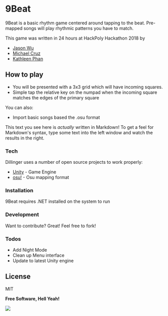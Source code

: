 # 9Beat

9Beat is a basic rhythm game centered around tapping to the beat. Pre-mapped songs will play rhythmic patterns you have to match.

This game was written in 24 hours at HackPoly Hackathon 2018 by
- [Jason Wu](https://github.com/uosJad)
- [Michael Cruz](https://github.com/Miic)
- [Kathleen Phan](https://github.com/KathyPhan)

## How to play

  - You will be presented with a 3x3 grid which will have incoming squares.
  - Simple tap the relative key on the numpad when the incoming square matches the edges of the primary square

You can also:
  - Import basic songs based the .osu format

This text you see here is *actually* written in Markdown! To get a feel for Markdown's syntax, type some text into the left window and watch the results in the right.

### Tech

Dillinger uses a number of open source projects to work properly:

* [Unity] - Game Engine
* [osu!] - Osu mapping format

### Installation

9Beat requires .NET installed on the system to run

### Development

Want to contribute? Great! Feel free to fork!




### Todos

 - Add Night Mode
 - Clean up Menu interface
 - Update to latest Unity engine

License
----

MIT


**Free Software, Hell Yeah!**

[//]: # (These are reference links used in the body of this note and get stripped out when the markdown processor does its job. There is no need to format nicely because it shouldn't be seen. Thanks SO - http://stackoverflow.com/questions/4823468/store-comments-in-markdown-syntax)


   [Unity]: <https://unity3d.com/>
   [osu!]: <https://osu.ppy.sh/home>

[![](https://i.gyazo.com/1797bca7f71522018502e112d4988001.png)](https://nodesource.com/products/nsolid)
